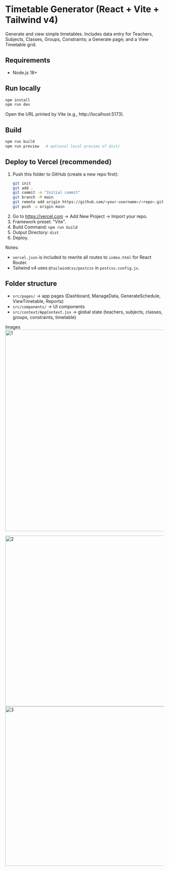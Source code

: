 # Timetable Generator (React + Vite + Tailwind v4)

Generate and view simple timetables. Includes data entry for Teachers, Subjects, Classes, Groups, Constraints; a Generate page; and a View Timetable grid.

## Requirements
- Node.js 18+

## Run locally
```bash
npm install
npm run dev
```
Open the URL printed by Vite (e.g., http://localhost:5173).

## Build
```bash
npm run build
npm run preview   # optional local preview of dist/
```

## Deploy to Vercel (recommended)
1. Push this folder to GitHub (create a new repo first):
   ```bash
   git init
   git add .
   git commit -m "Initial commit"
   git branch -M main
   git remote add origin https://github.com/<your-username>/<repo>.git
   git push -u origin main
   ```
2. Go to https://vercel.com → Add New Project → Import your repo.
3. Framework preset: "Vite".
4. Build Command: `npm run build`
5. Output Directory: `dist`
6. Deploy.

Notes:
- `vercel.json` is included to rewrite all routes to `index.html` for React Router.
- Tailwind v4 uses `@tailwindcss/postcss` in `postcss.config.js`.

## Folder structure
- `src/pages/` → app pages (Dashboard, ManageData, GenerateSchedule, ViewTimetable, Reports)
- `src/components/` → UI components
- `src/context/AppContext.jsx` → global state (teachers, subjects, classes, groups, constraints, timetable)

Images 
<img width="1677" height="641" alt="1" src="https://github.com/user-attachments/assets/01d9242d-a719-428a-9f8f-12cabf13c2af" />

<img width="1582" height="543" alt="2" src="https://github.com/user-attachments/assets/479515a6-a998-40c2-9a3a-7112d7da8297" />

<img width="1555" height="507" alt="3" src="https://github.com/user-attachments/assets/5e7c48d7-0186-4172-8326-a04d3f527620" />



